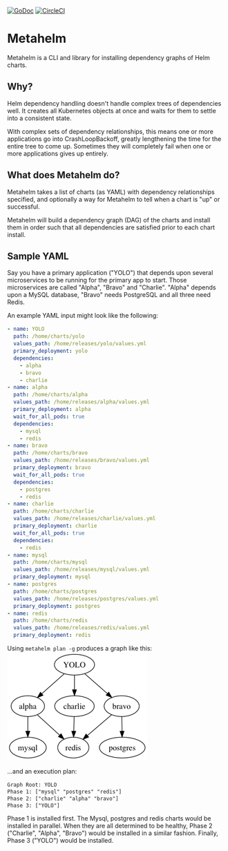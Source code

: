 [![GoDoc](https://godoc.org/github.com/dollarshaveclub/metahelm/pkg/metahelm?status.svg)](http://godoc.org/github.com/dollarshaveclub/metahelm/pkg/metahelm)
[![CircleCI](https://circleci.com/gh/dollarshaveclub/metahelm.svg?style=shield&circle-token=f906b4f6996b06331f7872e99bd2eb8d26bee537)](https://circleci.com/gh/dollarshaveclub/metahelm)

# Metahelm

Metahelm is a CLI and library for installing dependency graphs of Helm charts.

## Why?

Helm dependency handling doesn't handle complex trees of dependencies well. It creates all Kubernetes objects at once and waits for them to settle into a consistent state.

With complex sets of dependency relationships, this means one or more applications go into CrashLoopBackoff, greatly lengthening the time for the entire tree to come up. Sometimes they will completely fail when one or more applications gives up entirely.

## What does Metahelm do?

Metahelm takes a list of charts (as YAML) with dependency relationships specified,
and optionally a way for Metahelm to tell when a chart is "up" or successful.

Metahelm will build a dependency graph (DAG) of the charts and install them in
order such that all dependencies are satisfied prior to each chart install.

## Sample YAML

Say you have a primary application ("YOLO") that depends upon several
microservices to be running for the primary app to start. Those microservices are called
"Alpha", "Bravo" and "Charlie". "Alpha" depends upon a MySQL database, "Bravo" needs
PostgreSQL and all three need Redis.

An example YAML input might look like the following:

```yaml
- name: YOLO
  path: /home/charts/yolo
  values_path: /home/releases/yolo/values.yml
  primary_deployment: yolo
  dependencies:
    - alpha
    - bravo
    - charlie
- name: alpha
  path: /home/charts/alpha
  values_path: /home/releases/alpha/values.yml
  primary_deployment: alpha
  wait_for_all_pods: true
  dependencies:
    - mysql
    - redis
- name: bravo
  path: /home/charts/bravo
  values_path: /home/releases/bravo/values.yml
  primary_deployment: bravo
  wait_for_all_pods: true
  dependencies:
    - postgres
    - redis
- name: charlie
  path: /home/charts/charlie
  values_path: /home/releases/charlie/values.yml
  primary_deployment: charlie
  wait_for_all_pods: true
  dependencies:
    - redis
- name: mysql
  path: /home/charts/mysql
  values_path: /home/releases/mysql/values.yml
  primary_deployment: mysql
- name: postgres
  path: /home/charts/postgres
  values_path: /home/releases/postgres/values.yml
  primary_deployment: postgres
- name: redis
  path: /home/charts/redis
  values_path: /home/releases/redis/values.yml
  primary_deployment: redis
```

Using `metahelm plan -g` produces a graph like this:
<img src="example-graph.png" width="324" height="251"/>

...and an execution plan:

```
Graph Root: YOLO
Phase 1: ["mysql" "postgres" "redis"]
Phase 2: ["charlie" "alpha" "bravo"]
Phase 3: ["YOLO"]
```

Phase 1 is installed first. The Mysql, postgres and redis charts would be installed
in parallel. When they are all determined to be healthy, Phase 2 ("Charlie", "Alpha", "Bravo")
would be installed in a similar fashion. Finally, Phase 3 ("YOLO") would be installed.
